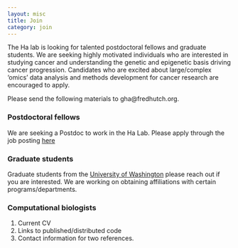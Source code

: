 ```yaml
---
layout: misc
title: Join
category: join
---
```


The Ha lab is looking for talented postdoctoral fellows and graduate students. We are seeking highly motivated individuals who are interested in studying cancer and understanding the genetic and epigenetic basis driving cancer progression. Candidates who are excited about large/complex ‘omics’ data analysis and methods development for cancer research are encouraged to apply.

Please send the following materials to gha<span style="display:none">obfuscate</span>@fredhutch.org.

### Postdoctoral fellows

We are seeking a Postdoc to work in the Ha Lab. Please apply through the job posting [here](https://careers-fhcrc.icims.com/jobs/11766/post-doctoral-research-fellow-in-cancer-genomics/job?iis=Social+Networks&iieid=pt1531784344316bc1da) 

### Graduate students

Graduate students from the [University of Washington](http://www.washington.edu/) please reach out if you are interested. We are working on obtaining affiliations with certain programs/departments.

### Computational biologists

1. Current CV 
2. Links to published/distributed code
3. Contact information for two references. 

